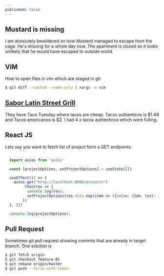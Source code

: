 ```yaml
---
published: false
---
```

## Mustard is missing

I am aboslutely bewildered on how Mustard managed to escape from the cage. He's missing for a whole day now. The apartment is closed so it looks unlikely that he would have escaped to outside world. 

## ViM

How to open files in vim which are staged in git

```bash
$ git diff --cached --name-only | xargs -o vim
```

## [Sabor Latin Street Grill](https://www.saborlatingrill.com/)


They have Taco Tuesday where tacos are cheap. Tacos authenticos is $1.49 and Tacos americanos is $2. I had 4 x tacos authenticos which were fulling.


## React JS

Lets say you want to fetch list of project form a GET endpoints.

```jsx

  import axios from 'axios'

  const [projectOptions, setProjectOptions] = useState([])

  useEffect(() => {
    axios.get("http://localhost:8080/projects")
        .then(res => {
          console.log(res);
          setProjectOptions(res.data.map(item => ({value: item, text: item})))
        })
  }, [])

  console.log(projectOptions);

```

## Pull Request

Sometimes git pull request showing commits that are already in target branch. One solution is 

```bash
$ git fetch origin
$ git checkout feature-01
$ git rebase origin/master
$ git push --force-with-lease
```

